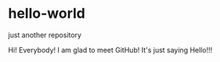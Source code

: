 # hello-world
just another repository

Hi! Everybody!
I am glad to meet GitHub!
It's just saying Hello!!!
